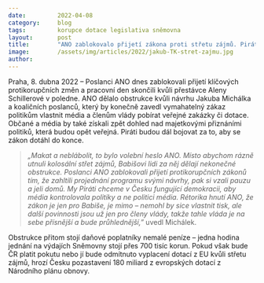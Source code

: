 ```yaml
---
date:         2022-04-08
category:     blog
tags:         korupce dotace legislativa sněmovna
layout:       post
title:        "ANO zablokovalo přijetí zákona proti střetu zájmů. Piráti bojují za protikorupční návrh dál"
image:        /assets/img/articles/2022/jakub-TK-stret-zajmu.jpg
author:       
---
```


Praha, 8. dubna 2022 – Poslanci ANO dnes zablokovali přijetí klíčových protikorupčních změn a pracovní den skončili kvůli přestávce Aleny Schillerové v poledne. ANO dělalo obstrukce kvůli návrhu Jakuba Michálka a koaličních poslanců, který by konečně zavedl vymahatelný zákaz politikům vlastnit média a členům vlády pobírat veřejné zakázky či dotace. Občané a média by také získali zpět dohled nad majetkovými přiznáními politiků, která budou opět veřejná. Piráti budou dál bojovat za to, aby se zákon dotáhl do konce. 

> *„Makat a neblábolit, to bylo volební heslo ANO. Místo abychom rázně utnuli kolosální střet zájmů, Babišovi lidi za něj dělají nekonečné obstrukce. Poslanci ANO zablokovali přijetí protikorupčních zákonů tím, že zahltili projednání programu svými návrhy, pak si vzali pauzu a jeli domů. My Piráti chceme v Česku fungující demokracii, aby média kontrolovala politiky a ne politici média. Rétorika hnutí ANO, že zákon je jen pro Babiše, je mimo – nemohl by sice vlastnit tisk, ale další povinnosti jsou už jen pro členy vlády, takže tahle vláda je na sebe přísnější a bude průhlednější,”* uvedl Michálek.

Obstrukce přitom stojí daňové poplatníky nemalé peníze – jedna hodina jednání na výdajích Sněmovny stojí přes 700 tisíc korun. Pokud však bude ČR platit pokutu nebo jí bude odmítnuto vyplacení dotací z EU kvůli střetu zájmů, hrozí Česku pozastavení 180 miliard z evropských dotací z Národního plánu obnovy.
